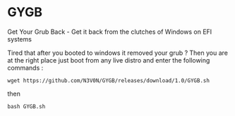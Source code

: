 # GYGB
Get Your Grub Back - Get it back from the clutches of Windows on EFI systems


Tired that after you booted to windows it removed your grub ? Then you are at the right place just boot from any live distro
and enter the following commands :

`wget https://github.com/N3V0N/GYGB/releases/download/1.0/GYGB.sh`

then 

`bash GYGB.sh`
